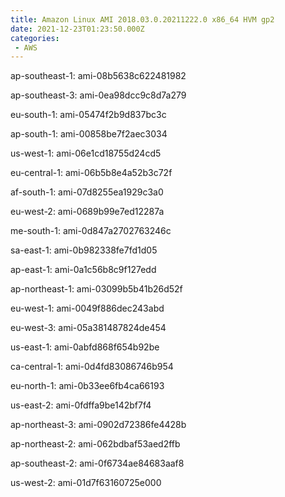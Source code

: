 ```yaml
---
title: Amazon Linux AMI 2018.03.0.20211222.0 x86_64 HVM gp2
date: 2021-12-23T01:23:50.000Z
categories:
 - AWS
---
```


ap-southeast-1: ami-08b5638c622481982

ap-southeast-3: ami-0ea98dcc9c8d7a279

eu-south-1: ami-05474f2b9d837bc3c

ap-south-1: ami-00858be7f2aec3034

us-west-1: ami-06e1cd18755d24cd5

eu-central-1: ami-06b5b8e4a52b3c72f

af-south-1: ami-07d8255ea1929c3a0

eu-west-2: ami-0689b99e7ed12287a

me-south-1: ami-0d847a2702763246c

sa-east-1: ami-0b982338fe7fd1d05

ap-east-1: ami-0a1c56b8c9f127edd

ap-northeast-1: ami-03099b5b41b26d52f

eu-west-1: ami-0049f886dec243abd

eu-west-3: ami-05a381487824de454

us-east-1: ami-0abfd868f654b92be

ca-central-1: ami-0d4fd83086746b954

eu-north-1: ami-0b33ee6fb4ca66193

us-east-2: ami-0fdffa9be142bf7f4

ap-northeast-3: ami-0902d72386fe4428b

ap-northeast-2: ami-062bdbaf53aed2ffb

ap-southeast-2: ami-0f6734ae84683aaf8

us-west-2: ami-01d7f63160725e000

